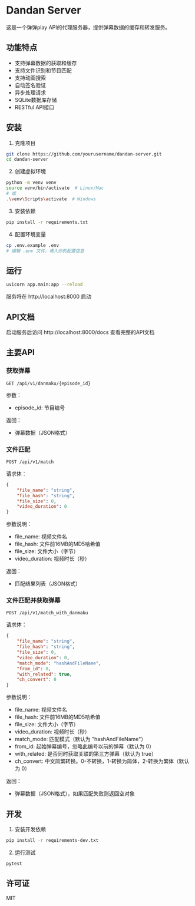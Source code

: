 # Dandan Server

这是一个弹弹play API的代理服务器，提供弹幕数据的缓存和转发服务。

## 功能特点

- 支持弹幕数据的获取和缓存
- 支持文件识别和节目匹配
- 支持动画搜索
- 自动签名验证
- 异步处理请求
- SQLite数据库存储
- RESTful API接口

## 安装

1. 克隆项目
```bash
git clone https://github.com/yourusername/dandan-server.git
cd dandan-server
```

2. 创建虚拟环境
```bash
python -m venv venv
source venv/bin/activate  # Linux/Mac
# 或
.\venv\Scripts\activate  # Windows
```

3. 安装依赖
```bash
pip install -r requirements.txt
```

4. 配置环境变量
```bash
cp .env.example .env
# 编辑 .env 文件，填入你的配置信息
```

## 运行

```bash
uvicorn app.main:app --reload
```

服务将在 http://localhost:8000 启动

## API文档

启动服务后访问 http://localhost:8000/docs 查看完整的API文档

## 主要API

### 获取弹幕

```
GET /api/v1/danmaku/{episode_id}
```

参数：
- episode_id: 节目编号

返回：
- 弹幕数据（JSON格式）

### 文件匹配

```
POST /api/v1/match
```

请求体：
```json
{
    "file_name": "string",
    "file_hash": "string",
    "file_size": 0,
    "video_duration": 0
}
```

参数说明：
- file_name: 视频文件名
- file_hash: 文件前16MB的MD5哈希值
- file_size: 文件大小（字节）
- video_duration: 视频时长（秒）

返回：
- 匹配结果列表（JSON格式）

### 文件匹配并获取弹幕

```
POST /api/v1/match_with_danmaku
```

请求体：
```json
{
    "file_name": "string",
    "file_hash": "string",
    "file_size": 0,
    "video_duration": 0,
    "match_mode": "hashAndFileName",
    "from_id": 0,
    "with_related": true,
    "ch_convert": 0
}
```

参数说明：
- file_name: 视频文件名
- file_hash: 文件前16MB的MD5哈希值
- file_size: 文件大小（字节）
- video_duration: 视频时长（秒）
- match_mode: 匹配模式（默认为 "hashAndFileName"）
- from_id: 起始弹幕编号，忽略此编号以前的弹幕（默认为 0）
- with_related: 是否同时获取关联的第三方弹幕（默认为 true）
- ch_convert: 中文简繁转换。0-不转换，1-转换为简体，2-转换为繁体（默认为 0）

返回：
- 弹幕数据（JSON格式），如果匹配失败则返回空对象


## 开发

1. 安装开发依赖
```bash
pip install -r requirements-dev.txt
```

2. 运行测试
```bash
pytest
```

## 许可证

MIT 
